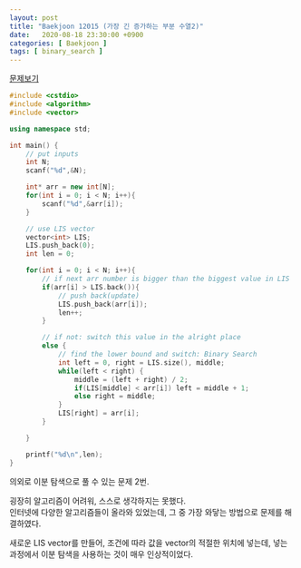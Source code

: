 ```yaml
---
layout: post
title: "Baekjoon 12015 (가장 긴 증가하는 부분 수열2)"
date:   2020-08-18 23:30:00 +0900
categories: [ Baekjoon ]
tags: [ binary_search ]
---
```


[문제보기][prob]
<!-- more -->
```c++
#include <cstdio>
#include <algorithm>
#include <vector>

using namespace std;

int main() {
    // put inputs
    int N;
    scanf("%d",&N);

    int* arr = new int[N];
    for(int i = 0; i < N; i++){
        scanf("%d",&arr[i]);
    }

    // use LIS vector
    vector<int> LIS;
    LIS.push_back(0);
    int len = 0;

    for(int i = 0; i < N; i++){
        // if next arr number is bigger than the biggest value in LIS
        if(arr[i] > LIS.back()){
            // push back(update)
            LIS.push_back(arr[i]);
            len++;
        }

        // if not: switch this value in the alright place
        else {
            // find the lower bound and switch: Binary Search
            int left = 0, right = LIS.size(), middle;
            while(left < right) {
                middle = (left + right) / 2;
                if(LIS[middle] < arr[i]) left = middle + 1;
                else right = middle;
            }
            LIS[right] = arr[i];
        }

    }

    printf("%d\n",len);
}
```

의외로 이분 탐색으로 풀 수 있는 문제 2번.

굉장히 알고리즘이 어려워, 스스로 생각하지는 못했다.  
인터넷에 다양한 알고리즘들이 올라와 있었는데, 그 중 가장 와닿는 방법으로 문제를 해결하였다.

새로운 LIS vector를 만들어, 조건에 따라 값을 vector의 적절한 위치에 넣는데,
넣는 과정에서 이분 탐색을 사용하는 것이 매우 인상적이었다.

[prob]: https://www.acmicpc.net/problem/12015